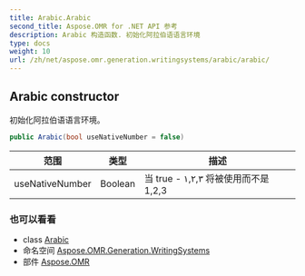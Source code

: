 ```yaml
---
title: Arabic.Arabic
second_title: Aspose.OMR for .NET API 参考
description: Arabic 构造函数. 初始化阿拉伯语语言环境
type: docs
weight: 10
url: /zh/net/aspose.omr.generation.writingsystems/arabic/arabic/
---
```

## Arabic constructor

初始化阿拉伯语语言环境。

```csharp
public Arabic(bool useNativeNumber = false)
```

| 范围 | 类型 | 描述 |
| --- | --- | --- |
| useNativeNumber | Boolean | 当 true - ١,٢,٣ 将被使用而不是 1,2,3 |

### 也可以看看

* class [Arabic](../)
* 命名空间 [Aspose.OMR.Generation.WritingSystems](../../arabic/)
* 部件 [Aspose.OMR](../../../)


